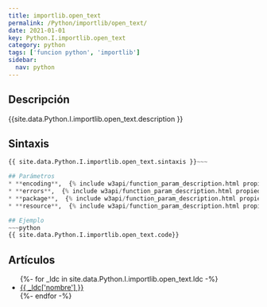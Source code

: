 ```yaml
---
title: importlib.open_text
permalink: /Python/importlib/open_text/
date: 2021-01-01
key: Python.I.importlib.open_text
category: python
tags: ['funcion python', 'importlib']
sidebar: 
  nav: python
---
```


## Descripción
{{site.data.Python.I.importlib.open_text.description }}

## Sintaxis
~~~python
{{ site.data.Python.I.importlib.open_text.sintaxis }}~~~

## Parámetros
* **encoding**,  {% include w3api/function_param_description.html propiedad=site.data.Python.I.importlib.open_text valor="encoding" %}
* **errors**,  {% include w3api/function_param_description.html propiedad=site.data.Python.I.importlib.open_text valor="errors" %}
* **package**,  {% include w3api/function_param_description.html propiedad=site.data.Python.I.importlib.open_text valor="package" %}
* **resource**,  {% include w3api/function_param_description.html propiedad=site.data.Python.I.importlib.open_text valor="resource" %}

## Ejemplo
~~~python
{{ site.data.Python.I.importlib.open_text.code}}
~~~

## Artículos
<ul>
{%- for _ldc in site.data.Python.I.importlib.open_text.ldc -%}
   <li>
       <a href="{{_ldc['url'] }}">{{ _ldc['nombre'] }}</a>
   </li>
{%- endfor -%}
</ul>
